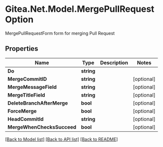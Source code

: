 # Gitea.Net.Model.MergePullRequestOption
MergePullRequestForm form for merging Pull Request

## Properties

Name | Type | Description | Notes
------------ | ------------- | ------------- | -------------
**Do** | **string** |  | 
**MergeCommitID** | **string** |  | [optional] 
**MergeMessageField** | **string** |  | [optional] 
**MergeTitleField** | **string** |  | [optional] 
**DeleteBranchAfterMerge** | **bool** |  | [optional] 
**ForceMerge** | **bool** |  | [optional] 
**HeadCommitId** | **string** |  | [optional] 
**MergeWhenChecksSucceed** | **bool** |  | [optional] 

[[Back to Model list]](../README.md#documentation-for-models) [[Back to API list]](../README.md#documentation-for-api-endpoints) [[Back to README]](../README.md)

